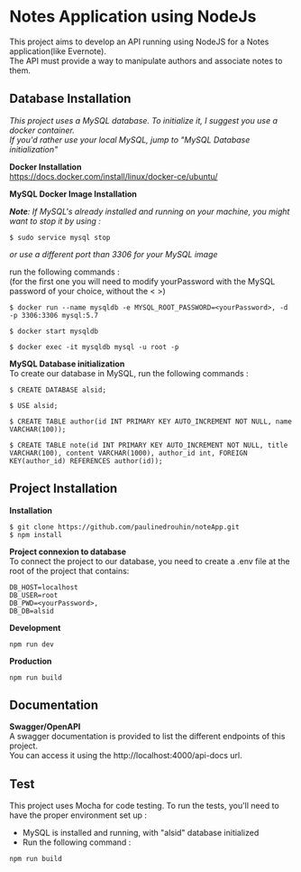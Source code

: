 **Notes Application using NodeJs** <br />
======
This project aims to develop an API running using NodeJS for a Notes application(like Evernote).<br />
The API must provide a way to manipulate authors and associate notes to them.

**Database Installation** 
----------
_This project uses a MySQL database. To initialize it, I suggest you use a docker container._<br />
_If you'd rather use your local MySQL, jump to "MySQL Database initialization"_

**Docker Installation** <br />
https://docs.docker.com/install/linux/docker-ce/ubuntu/ <br />

**MySQL Docker Image Installation** <br />

_**Note**: If MySQL's already installed and running on your machine, you might want to stop it by using :_
```
$ sudo service mysql stop
```
_or use a different port than 3306 for your MySQL image_ <br />

run the following commands : <br />
(for the first one you will need to modify yourPassword with the MySQL password of your choice, without the < >)

```
$ docker run --name mysqldb -e MYSQL_ROOT_PASSWORD=<yourPassword>, -d -p 3306:3306 mysql:5.7  
```

```
$ docker start mysqldb
```

```
$ docker exec -it mysqldb mysql -u root -p 
```



**MySQL Database initialization** <br />
To create our database in MySQL, run the following commands : 

```
$ CREATE DATABASE alsid;
```

```
$ USE alsid;
```

```
$ CREATE TABLE author(id INT PRIMARY KEY AUTO_INCREMENT NOT NULL, name VARCHAR(100));
```

```
$ CREATE TABLE note(id INT PRIMARY KEY AUTO_INCREMENT NOT NULL, title VARCHAR(100), content VARCHAR(1000), author_id int, FOREIGN KEY(author_id) REFERENCES author(id));
```


**Project Installation**
--------
**Installation** <br />
```
$ git clone https://github.com/paulinedrouhin/noteApp.git
$ npm install
```

**Project connexion to database** <br />
To connect the project to our database, you need to create a .env file at the root of the project that contains: <br />
```
DB_HOST=localhost
DB_USER=root
DB_PWD=<yourPassword>,
DB_DB=alsid
```

**Development** <br />
```
npm run dev
```

**Production** <br />
```
npm run build
```

**Documentation** <br />
----------
**Swagger/OpenAPI**  <br />
A swagger documentation is provided to list the different endpoints of this project. <br />
You can access it using the http://localhost:4000/api-docs url. 


**Test** <br />
----------
This project uses Mocha for code testing. To run the tests, you'll need to have the proper environment set up : <br />
- MySQL is installed and running, with "alsid" database initialized<br />
- Run the following command : 
```
npm run build
```